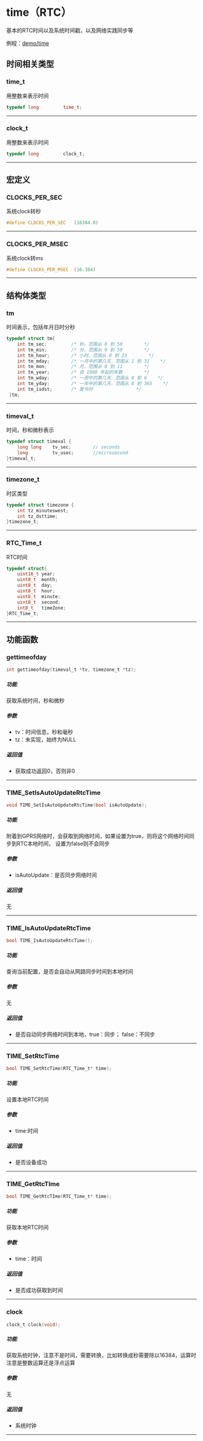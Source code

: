 time（RTC）
====

基本的RTC时间以及系统时间戳，以及网络实践同步等


例程：[demo/time](https://github.com/Ai-Thinker-Open/GPRS_C_SDK/blob/master/demo/time/src/demo_time.c)


## 时间相关类型

### time_t

用整数来表示时间

```c
typedef long         time_t;
```

---

### clock_t

用整数来表示时间

```c
typedef long         clock_t;
```

---

## 宏定义

### CLOCKS_PER_SEC

系统clock转秒

```c
#define CLOCKS_PER_SEC   (16384.0)
```

---

### CLOCKS_PER_MSEC

系统clock转ms

```c
#define CLOCKS_PER_MSEC  (16.384)
```

---


## 结构体类型

### tm

时间表示，包括年月日时分秒

```c
typedef struct tm{
    int tm_sec;         /* 秒，范围从 0 到 59        */
    int tm_min;         /* 分，范围从 0 到 59        */
    int tm_hour;        /* 小时，范围从 0 到 23        */
    int tm_mday;        /* 一月中的第几天，范围从 1 到 31    */
    int tm_mon;         /* 月，范围从 0 到 11        */
    int tm_year;        /* 自 1900 年起的年数        */
    int tm_wday;        /* 一周中的第几天，范围从 0 到 6    */
    int tm_yday;        /* 一年中的第几天，范围从 0 到 365    */
    int tm_isdst;       /* 夏令时                */
 }tm;
```

---

### timeval_t

时间，秒和微秒表示

```c
typedef struct timeval {
    long long    tv_sec;        // seconds
    long         tv_usec;       //microsecond
}timeval_t;
```

---

### timezone_t

时区类型

```c
typedef struct timezone {
    int tz_minuteswest;
    int tz_dsttime;
}timezone_t;
```

---

### RTC_Time_t

RTC时间

```c
typedef struct{
    uint16_t year;
    uint8_t  month;
    uint8_t  day;
    uint8_t  hour;
    uint8_t  minute;
    uint8_t  second;
    int8_t   timeZone;
}RTC_Time_t;
```

---

## 功能函数


### gettimeofday

```c
int gettimeofday(timeval_t *tv, timezone_t *tz);
```

##### 功能

获取系统时间，秒和微秒

##### 参数

* tv：时间信息，秒和毫秒
* tz：未实现，始终为NULL

##### 返回值

* 获取成功返回0，否则非0

---

### TIME_SetIsAutoUpdateRtcTime

```c
void TIME_SetIsAutoUpdateRtcTime(bool isAutoUpdate);
```

##### 功能

附着到GPRS网络时，会获取到网络时间，如果设置为true，则将这个网络时间同步到RTC本地时间，
设置为false则不会同步

##### 参数

* isAutoUpdate：是否同步网络时间

##### 返回值

无

---

### TIME_IsAutoUpdateRtcTime

```c
bool TIME_IsAutoUpdateRtcTime();
```

##### 功能

查询当前配置，是否会自动从网路同步时间到本地时间

##### 参数

无

##### 返回值

* 是否自动同步网络时间到本地，true：同步； false：不同步

---

### TIME_SetRtcTime

```c
bool TIME_SetRtcTime(RTC_Time_t* time);
```

##### 功能

设置本地RTC时间

##### 参数

* time:时间

##### 返回值

* 是否设备成功

---

### TIME_GetRtcTIme

```c
bool TIME_GetRtcTIme(RTC_Time_t* time);
```

##### 功能

获取本地RTC时间

##### 参数

* time：时间

##### 返回值

* 是否成功获取到时间

---

### clock

```c
clock_t clock(void);
```

##### 功能

获取系统时钟，注意不是时间，需要转换，比如转换成秒需要除以16384，运算时注意是整数运算还是浮点运算

##### 参数

无

##### 返回值

* 系统时钟

---

